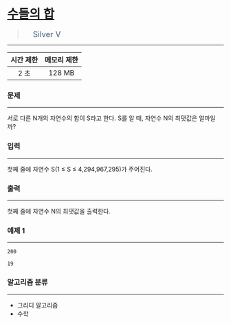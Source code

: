 # [수들의 합](https://www.acmicpc.net/problem/1789)

> <img src="https://d2gd6pc034wcta.cloudfront.net/tier/6.svg" width="16" heigth="21" style = "vertical-align: middle;"/>&nbsp;<span style="font-size: 18px; color: #435f7a;">Silver V</span>

***

<div align="center">

|시간 제한|메모리 제한|
|:---:|:---:|
|2 초 |128 MB|

</div>

### 문제

***

서로 다른 N개의 자연수의 합이 S라고 한다. S를 알 때, 자연수 N의 최댓값은 얼마일까?

### 입력

***

첫째 줄에 자연수 S(1 ≤ S ≤ 4,294,967,295)가 주어진다.

### 출력

***

첫째 줄에 자연수 N의 최댓값을 출력한다.

### 예제 1

***

```
200
```

```
19
```

### 알고리즘 분류

***

* 그리디 알고리즘
* 수학

